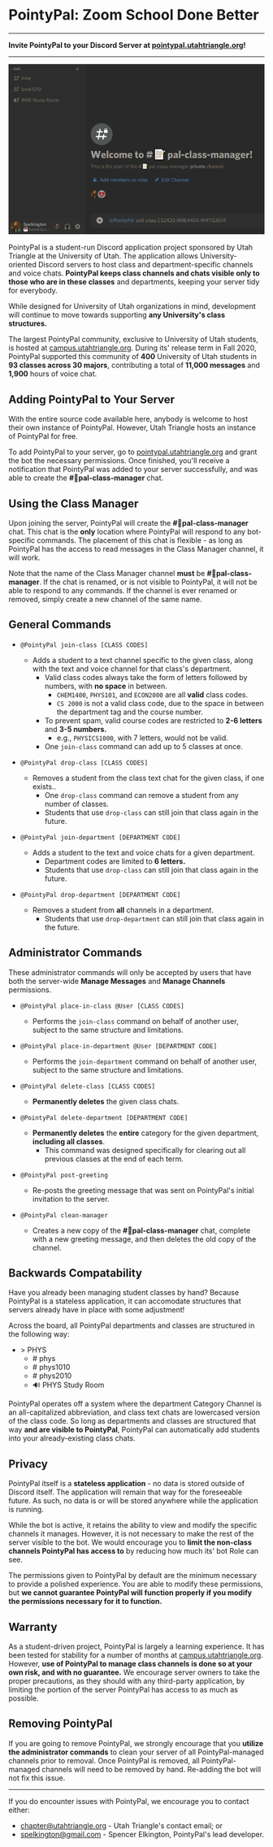 # PointyPal: Zoom School Done Better

---

**Invite PointyPal to your Discord Server at [pointypal.utahtriangle.org](https://pointypal.utahtriangle.org)!**

---

![](assets/join_demo.gif)

PointyPal is a student-run Discord application project sponsored by Utah Triangle at the University of Utah. The application allows University-oriented Discord servers to host class and department-specific channels and voice chats. **PointyPal keeps class channels and chats visible only to those who are in these classes** and departments, keeping your server tidy for everybody.

While designed for University of Utah organizations in mind, development will continue to move towards supporting **any University's class structures.**

The largest PointyPal community, exclusive to University of Utah students, is hosted at [campus.utahtriangle.org](https://campus.utahtriangle.org). During its' release term in Fall 2020, PointyPal supported this community of **400** University of Utah students in **93 classes across 30 majors**, contributing a total of **11,000 messages** and **1,900** hours of voice chat.

## Adding PointyPal to Your Server

With the entire source code available here, anybody is welcome to host their own instance of PointyPal. However, Utah Triangle hosts an instance of PointyPal for free.

To add PointyPal to your server, go to [pointypal.utahtriangle.org](https://pointypal.utahtriangle.org) and grant the bot the necessary permissions. Once finished, you'll receive a notification that PointyPal was added to your server successfully, and was able to create the **#📝pal-class-manager** chat.

## Using the Class Manager

Upon joining the server, PointyPal will create the **#📝pal-class-manager** chat. This chat is the **only** location where PointyPal will respond to any bot-specific commands. The placement of this chat is flexible - as long as PointyPal has the access to read messages in the Class Manager channel, it will work.

Note that the name of the Class Manager channel **must** be **#📝pal-class-manager**. If the chat is renamed, or is not visible to PointyPal, it will not be able to respond to any commands. If the channel is ever renamed or removed, simply create a new channel of the same name.

## General Commands

* `@PointyPal join-class [CLASS CODES]`
    - Adds a student to a text channel specific to the given class, along with the text and voice channel for that class's department.
        - Valid class codes always take the form of letters followed by numbers, with **no space** in between.
            * `CHEM1400`, `PHYS101`, and `ECON2000` are all **valid** class codes.
            * `CS 2000` is not a valid class code, due to the space in between the department tag and the course number.
        - To prevent spam, valid course codes are restricted to **2-6 letters** and **3-5 numbers.**
            * e.g., `PHYSICS1000`, with 7 letters, would not be valid.
        - One `join-class` command can add up to 5 classes at once.

* `@PointyPal drop-class [CLASS CODES]`
    - Removes a student from the class text chat for the given class, if one exists..
        - One `drop-class` command can remove a student from any number of classes.
        - Students that use `drop-class` can still join that class again in the future.

* `@PointyPal join-department [DEPARTMENT CODE]`
    - Adds a student to the text and voice chats for a given department.
        - Department codes are limited to **6 letters.**
        - Students that use `drop-class` can still join that class again in the future.

* `@PointyPal drop-department [DEPARTMENT CODE]`
    - Removes a student from **all** channels in a department.
        - Students that use `drop-department` can still join that class again in the future.

## Administrator Commands

These administrator commands will only be accepted by users that have both the server-wide **Manage Messages** and **Manage Channels** permissions.

* `@PointyPal place-in-class @User [CLASS CODES]`
    - Performs the `join-class` command on behalf of another user, subject to the same structure and limitations.

* `@PointyPal place-in-department @User [DEPARTMENT CODE]`
    - Performs the `join-department` command on behalf of another user, subject to the same structure and limitations.

* `@PointyPal delete-class [CLASS CODES]`
    - **Permanently deletes** the given class chats.

* `@PointyPal delete-department [DEPARTMENT CODE]`
    - **Permanently deletes** the **entire** category for the given department, **including all classes**.
        - This command was designed specifically for clearing out all previous classes at the end of each term.

* `@PointyPal post-greeting`
    - Re-posts the greeting message that was sent on PointyPal's initial invitation to the server.

* `@PointyPal clean-manager`
    - Creates a new copy of the **#📝pal-class-manager** chat, complete with a new greeting message, and then deletes the old copy of the channel.

## Backwards Compatability

Have you already been managing student classes by hand? Because PointyPal is a stateless application, it can accomodate structures that servers already have in place with some adjustment!

Across the board, all PointyPal departments and classes are structured in the following way:

- \> PHYS
    - \# phys
    - \# phys1010
    - \# phys2010
    - 🔊 PHYS Study Room

PointyPal operates off a system where the department Category Channel is an all-capitalized abbreviation, and class text chats are lowercased version of the class code. So long as departments and classes are structured that way **and are visible to PointyPal**, PointyPal can automatically add students into your already-existing class chats.

## Privacy

PointyPal itself is a **stateless application** - no data is stored outside of Discord itself. The application will remain that way for the foreseeable future. As such, no data is or will be stored anywhere while the application is running.

While the bot is active, it retains the ability to view and modify the specific channels it manages. However, it is not necessary to make the rest of the server visible to the bot. We would encourage you to **limit the non-class channels PointyPal has access to** by reducing how much its' bot Role can see.

The permissions given to PointyPal by default are the minimum necessary to provide a polished experience. You are able to modify these permissions, but **we cannot guarantee PointyPal will function properly if you modify the permissions necessary for it to function.**

## Warranty

As a student-driven project, PointyPal is largely a learning experience. It has been tested for stability for a number of months at [campus.utahtriangle.org](https://campus.utahtriangle.org). However, **use of PointyPal to manage class channels is done so at your own risk, and with no guarantee.** We encourage server owners to take the proper precautions, as they should with any third-party application, by limiting the portion of the server PointyPal has access to as much as possible. 

## Removing PointyPal

If you are going to remove PointyPal, we strongly encourage that you **utilize the administrator commands** to clean your server of all PointyPal-managed channels prior to removal. Once PointyPal is removed, all PointyPal-managed channels will need to be removed by hand. Re-adding the bot will not fix this issue.

---

If you do encounter issues with PointyPal, we encourage you to contact either:

* [chapter@utahtriangle.org](mailto:chapter@utahtriangle.org) - Utah Triangle's contact email; or
* [spelkington@gmail.com](mailto:spelkington@gmail.com) - Spencer Elkington, PointyPal's lead developer.
